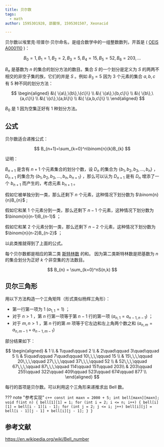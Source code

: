 ```yaml
---
title: 贝尔数
tags:
  - math
author: 1595301928, 邵晨恒, 1595301507, Xeonacid

---
```


贝尔数以埃里克·坦普尔·贝尔命名，是组合数学中的一组整数数列，开首是 ( [OEIS A000110](https://oeis.org/A000110) )：

$$
 B_0 = 1,B_1 = 1,B_2=2,B_3=5,B_4=15,B_5=52,B_6=203,\dots
$$

 $B_n$ 是基数为 $n$ 的集合的划分方法的数目。集合 $S$ 的一个划分是定义为 $S$ 的两两不相交的非空子集的族，它们的并是 $S$ 。例如 $B_3 = 5$ 因为 3 个元素的集合 ${a, b, c}$ 有 5 种不同的划分方法：

$$
\begin{aligned}
&\{ \{a\},\{b\},\{c\}\} \\
&\{ \{a\},\{b,c\}\} \\
&\{ \{b\},\{a,c\}\} \\
&\{ \{c\},\{a,b\}\} \\
&\{ \{a,b,c\}\} \\
\end{aligned}
$$

 $B_0$ 是 1 因为空集正好有 1 种划分方法。

## 公式

贝尔数适合递推公式：

$$
B_{n+1}=\sum_{k=0}^n\binom{n}{k}B_{k}
$$

证明：

 $B_{n+1}$ 是含有 $n+1$ 个元素集合的划分个数，设 $D_n$ 的集合为 $\{b_1,b_2,b_3,\dots,b_n\}$ ， $D_{n+1}$ 的集合为 $\{b_1,b_2,b_3,\dots,b_n,b_{n+1}\}$ ，那么可以认为 $D_{n+1}$ 是有 $D_{n}$ 增添了一个 $b_{n+1}$ 而产生的，考虑元素 $b_{n+1}$ 。

假如它被单独分到一类，那么还剩下 $n$ 个元素，这种情况下划分数为 $\binom{n}{n}B_{n}$ ;

假如它和某 1 个元素分到一类，那么还剩下 $n-1$ 个元素，这种情况下划分数为 $\binom{n}{n-1}B_{n-1}$ ；

假如它和某 2 个元素分到一类，那么还剩下 $n-2$ 个元素，这种情况下划分数为 $\binom{n}{n-2}B_{n-2}$ ；

以此类推就得到了上面的公式。

每个贝尔数都是相应的第二类 [斯特林数](./stirling.md) 的和。
因为第二类斯特林数是把基数为 $n$ 的集合划分为正好 $k$ 个非空集的方法数目。

$$
B_{n} = \sum_{k=0}^nS(n,k)
$$

## 贝尔三角形

用以下方法构造一个三角矩阵（形式类似杨辉三角形）：

- 第一行第一项为 1 $(a_{1,1}=1)$ ；
- 对于 $n>1$ ，第 $n$ 行第一项等于第 $n-1$ 行的第一项 $(a_{n,1}=a_{n-1,n-1})$ ；
- 对于 $m,n>1$ ，第 $n$ 行的第 $m$ 项等于它左边和左上角两个数之和 $(a_{n,m}=a_{n,m-1}+a_{n-1,m-1})$ 

部分结果如下：

$$
\begin{aligned}
& 1 	\\
& 1\quad\qquad 2	\\
& 2\quad\qquad 3\quad\qquad 5	\\
& 5\quad\qquad 7\quad\qquad 10\,\,\,\qquad 15 \\
& 15\,\,\,\qquad 20\,\,\,\qquad	27\,\,\,\qquad 37\,\,\,\qquad 52	\\
& 52\,\,\,\qquad	67\,\,\,\qquad 87\,\,\,\qquad 114\qquad 151\qquad 203\\
& 203\qquad	255\qquad 322\qquad	409\qquad 523\qquad	674\qquad 877 \\	
\end{aligned}
$$

每行的首项是贝尔数。可以利用这个三角形来递推求出 Bell 数。

??? note "参考实现"
    ```c++
    const int maxn = 2000 + 5;
    int bell[maxn][maxn];
    void f(int n) {
      bell[1][1] = 1;
      for (int i = 2; i <= n; i++) {
        bell[i][1] = bell[i - 1][i - 1];
        for (int j = 2; j <= i; j++)
          bell[i][j] = bell[i - 1][j - 1] + bell[i][j - 1];
      }
    }
    ```

## 参考文献

 <https://en.wikipedia.org/wiki/Bell_number> 
